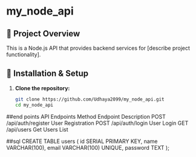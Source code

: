 # my_node_api

## 📌 Project Overview
This is a Node.js API that provides backend services for [describe project functionality].

## 🚀 Installation & Setup
1. **Clone the repository:**
   ```bash
   git clone https://github.com/Udhaya2099/my_node_api.git
   cd my_node_api


##end points
API Endpoints
Method	Endpoint	Description
POST	/api/auth/register	User Registration
POST	/api/auth/login	User Login
GET	/api/users	Get Users List


##sql
CREATE TABLE users (
    id SERIAL PRIMARY KEY,
    name VARCHAR(100),
    email VARCHAR(100) UNIQUE,
    password TEXT
);
